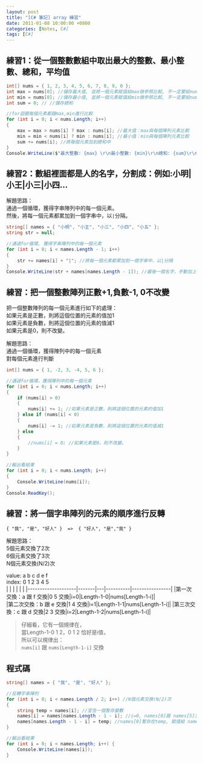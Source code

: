 ```yaml
---
layout: post
title: "[C# 筆記] array 練習"
date: 2011-01-08 10:00:00 +0800
categories: [Notes, C#]
tags: [C#]
---
```


## 練習1：從一個整數數組中取出最大的整數、最小整數、總和，平均值

```c#
int[] nums = { 1, 2, 3, 4, 5, 6, 7, 8, 9, 0 };
int max = nums[0]; //儲存最大值, 並將一個元素賦值給max做參照比較, 不一定要給nums[0]
int min = nums[0]; //儲存最小值, 並將一個元素賦值給min做參照比較, 不一定要給nums[0]
int sum = 0; // //儲存總和

//for迴圈每個元素都跟max,min進行比較
for (int i = 0; i < nums.Length; i++)
{
    max = max > nums[i] ? max : nums[i]; //最大值：max與每個陣列元素比較
    min = min < nums[i] ? min : nums[i]; //最小值：min與每個陣列元素比較
    sum += nums[i]; //將每個元素加到總和中
}
Console.WriteLine($"最大整數: {max} \r\n最小整數: {min}\r\n總和: {sum}\r\n平均值: {sum / nums.Length}");
```

## 練習2：數組裡面都是人的名字，分割成：例如:小明|小王|小三|小四…

解題思路：  
通過一個循環，獲得字串陣列中的每一個元素。  
然後，將每一個元素都累加到一個字串中，以`|`分隔。 

```c#
string[] names = { "小明", "小王", "小三", "小四", "小五" };
string str = null;

//通過for循環, 獲得字串陣列中的每一個元素
for (int i = 0; i < names.Length - 1; i++)
{
    str += names[i] + "|"; //將每一個元素都累加到一個字串中，以|分隔
}
Console.WriteLine(str + names[names.Length - 1]); //最後一個名字，手動加上去
```

## 練習：把一個整數陣列正數+1,負數-1, 0不改變
把一個整數陣列的每一個元素進行如下的處理：  
如果元素是正數，則將這個位置的元素的值加1   
如果元素是負數，則將這個位置的元素的值減1   
如果元素是0，則不改變。 

解題思路：  
通過一個循環，獲得陣列中的每一個元素    
對每個元素進行判斷  

```c#
int[] nums = { 1, -2, 3, -4, 5, 6 };

//通過for循環，獲得陣列中的每一個元素 
for (int i = 0; i < nums.Length; i++)
{
    if (nums[i] > 0)
    {
        nums[i] += 1; //如果元素是正數，則將這個位置的元素的值加1
    } else if (nums[i] < 0)
    {
        nums[i] -= 1; //如果元素是負數，則將這個位置的元素的值減1
    } else
    {
        //nums[i] = 0; //如果元素是0，則不改變。
    }
}

//輸出看結果
for (int i = 0; i < nums.Length; i++)
{
    Console.WriteLine(nums[i]);
}
Console.ReadKey();
```

## 練習：將一個字串陣列的元素的順序進行反轉

 ```text
 { "我", "是", "好人" }  =>  { "好人", "是","我" }
 ```
解題思路：  
5個元素交換了2次    
6個元素交換了3次   
N個元素交換(N/2)次     

value: a    b   c   d   e   f   
index: 0    1   2   3   4   5   
|                    |       |   |          |                |
|--------------------|-------|---|----------|----------------|
|第一次交換：a 跟 f 交換|0 5 交換|i=0|Length-1-0|nums[Length-1-i]|     
|第二次交換：b 跟 e 交換|1 4 交換|i=1|Length-1-1|nums[Length-1-i]|
|第三次交換：c 跟 d 交換|2 3 交換|i=2|Length-1-2|nums[Length-1-i]|

> 仔細看，它有一個規律在，  
當Length-1-0 1 2，0 1 2 恰好是i值，     
所以可以規律出：    
`nums[i]` 跟 `nums[Length-1-i]` 交換   

## 程式碼
```c#
string[] names = { "我", "是", "好人" };

//反轉字串陣列
for (int i = 0; i < names.Length / 2; i++) //N個元素交換(N/2)次
{
    string temp = names[i]; //宣告一個暫存變數
    names[i] = names[names.Length - 1 - i]; //i=0, names[0]跟 names[5]交換
    names[names.Length - 1 - i] = temp; //names[0]暫存在temp, 賦值給 names[5]
}

//輸出看結果
for (int i = 0; i < names.Length; i++) {
    Console.WriteLine(names[i]);
}
```